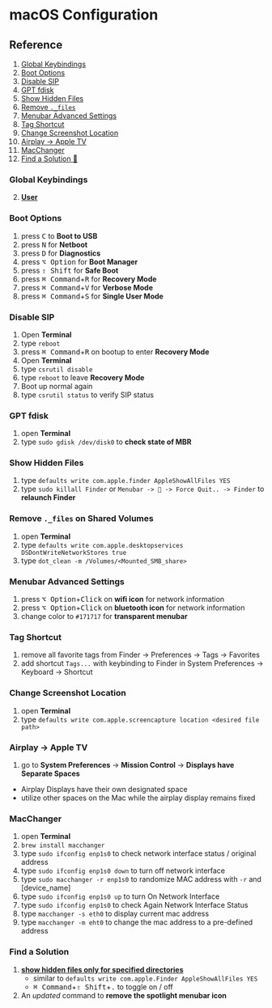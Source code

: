 # macOS Configuration

## Reference

1. [Global Keybindings](#Global-Keybindings)
2. [Boot Options](#Boot-Options)
3. [Disable SIP](#Disable-SIP)
4. [GPT fdisk](#GPT-fdisk)
5. [Show Hidden Files](#Show-Hidden-Files)
6. [Remove `._files`](#Remove-`._files`-on-Shared-Volumes)
7. [Menubar Advanced Settings](#Menubar-Advanced-Settings)
8. [Tag Shortcut](#Tag-Shortcut)
9. [Change Screenshot Location](#Change-Screenshot-Location)
10. [Airplay -> Apple TV](#Airplay-->-Apple-TV)
11. [MacChanger](#MacChanger)
12. [Find a Solution 🤔](#Find-a-Solution)

### Global Keybindings

2. **[User](https://github.com/briancrink/dotfiles/tree/master/.setup#global-defaults)**

### Boot Options

1. press <kbd>C</kbd> to **Boot to USB**
2. press <kbd>N</kbd> for **Netboot**
3. press <kbd>D</kbd> for **Diagnostics**
4. press <kbd>⌥ Option</kbd> for **Boot Manager**
5. press <kbd>⇧ Shift</kbd> for **Safe Boot**
6. press <kbd>⌘ Command</kbd>+<kbd>R</kbd> for **Recovery Mode**
7. press <kbd>⌘ Command</kbd>+<kbd>V</kbd> for **Verbose Mode**
8. press <kbd>⌘ Command</kbd>+<kbd>S</kbd> for **Single User Mode**

### Disable SIP

1. Open **Terminal**
2. type `reboot`
3. press <kbd>⌘ Command</kbd>+<kbd>R</kbd> on bootup to enter **Recovery Mode**
4. Open **Terminal**
5. type `csrutil disable`
6. type `reboot` to leave **Recovery Mode**
7. Boot up normal again
8. type `csrutil status` to verify SIP status

### GPT fdisk

1. open **Terminal**
2. type `sudo gdisk /dev/disk0` to **check state of MBR**

### Show Hidden Files

1. type `defaults write com.apple.finder AppleShowAllFiles YES`
2. type `sudo killall Finder` or `Menubar ->  -> Force Quit.. -> Finder` to
   **relaunch Finder**

### Remove `._files` on Shared Volumes

1. open **Terminal**
2. type `defaults write com.apple.desktopservices DSDontWriteNetworkStores true`
3. type `dot_clean -m /Volumes/<Mounted_SMB_share>`

### Menubar Advanced Settings

1. press <kbd>⌥ Option</kbd>+<kbd>Click</kbd> on **wifi icon** for network
   information
2. press <kbd>⌥ Option</kbd>+<kbd>Click</kbd> on **bluetooth icon** for network
   information
3. change color to `#171717` for **transparent menubar**

### Tag Shortcut

1. remove all favorite tags from Finder -> Preferences -> Tags -> Favorites
2. add shortcut `Tags...` with keybinding to Finder in System Preferences ->
   Keyboard -> Shortcut

### Change Screenshot Location

1. open **Terminal**
2. type `defaults write com.apple.screencapture location <desired file path>`

### Airplay -> Apple TV

1. go to **System Preferences** -> **Mission Control** -> **Displays have**
   **Separate Spaces**

- Airplay Displays have their own designated space
- utilize other spaces on the Mac while the airplay display remains fixed

### MacChanger

1. open **Terminal**
2. `brew install macchanger`
3. type `sudo ifconfig enp1s0` to check network interface status / original
   address
4. type `sudo ifconfig enp1s0 down` to turn off network interface
5. type `sudo macchanger -r enp1s0` to randomize MAC address with `-r` and
   [device_name]
6. type `sudo ifconfig enp1s0 up` to turn On Network Interface
7. type `sudo ifconfig enp1s0` to check Again Network Interface Status
8. type `macchanger -s eth0` to display current mac address
9. type `macchanger -m eht0` to change the mac address to a pre-defined address

### Find a Solution

1. **[show hidden files only for specified directories](https://gotoes.org/sales/ShowHiddenFilesMacOSX/How_To_Show_Hidden_Files.php)**
   - similar to `defaults write com.apple.Finder AppleShowAllFiles YES`
   - <kbd>⌘ Command</kbd>+<kbd>⇧ Shift</kbd>+<kbd>.</kbd> to toggle on / off
2. An _updated_ command to **remove the spotlight menubar icon**
